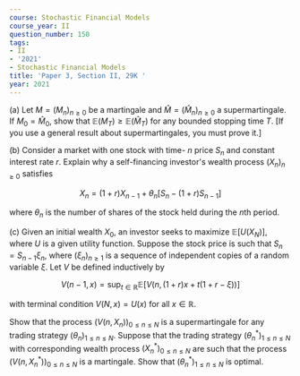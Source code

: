 ```yaml
---
course: Stochastic Financial Models
course_year: II
question_number: 150
tags:
- II
- '2021'
- Stochastic Financial Models
title: 'Paper 3, Section II, 29K '
year: 2021
---
```




(a) Let $M=\left(M_{n}\right)_{n \geqslant 0}$ be a martingale and $\hat{M}=\left(\hat{M}_{n}\right)_{n \geqslant 0}$ a supermartingale. If $M_{0}=\hat{M}_{0}$, show that $\mathbb{E}\left(M_{T}\right) \geqslant \mathbb{E}\left(\hat{M}_{T}\right)$ for any bounded stopping time $T$. [If you use a general result about supermartingales, you must prove it.]

(b) Consider a market with one stock with time- $n$ price $S_{n}$ and constant interest rate $r$. Explain why a self-financing investor's wealth process $\left(X_{n}\right)_{n \geqslant 0}$ satisfies

$$X_{n}=(1+r) X_{n-1}+\theta_{n}\left[S_{n}-(1+r) S_{n-1}\right]$$

where $\theta_{n}$ is the number of shares of the stock held during the $n$th period.

(c) Given an initial wealth $X_{0}$, an investor seeks to maximize $\mathbb{E}\left[U\left(X_{N}\right)\right]$, where $U$ is a given utility function. Suppose the stock price is such that $S_{n}=S_{n-1} \xi_{n}$, where $\left(\xi_{n}\right)_{n \geqslant 1}$ is a sequence of independent copies of a random variable $\xi$. Let $V$ be defined inductively by

$$V(n-1, x)=\sup _{t \in \mathbb{R}} \mathbb{E}[V(n,(1+r) x+t(1+r-\xi))]$$

with terminal condition $V(N, x)=U(x)$ for all $x \in \mathbb{R}$.

Show that the process $\left(V\left(n, X_{n}\right)\right)_{0 \leqslant n \leqslant N}$ is a supermartingale for any trading strategy $\left(\theta_{n}\right)_{1 \leqslant n \leqslant N}$. Suppose that the trading strategy $\left(\theta_{n}^{*}\right)_{1 \leqslant n \leqslant N}$ with corresponding wealth process $\left(X_{n}^{*}\right)_{0 \leqslant n \leqslant N}$ are such that the process $\left(V\left(n, X_{n}^{*}\right)\right)_{0 \leqslant n \leqslant N}$ is a martingale. Show that $\left(\theta_{n}^{*}\right)_{1 \leqslant n \leqslant N}$ is optimal.